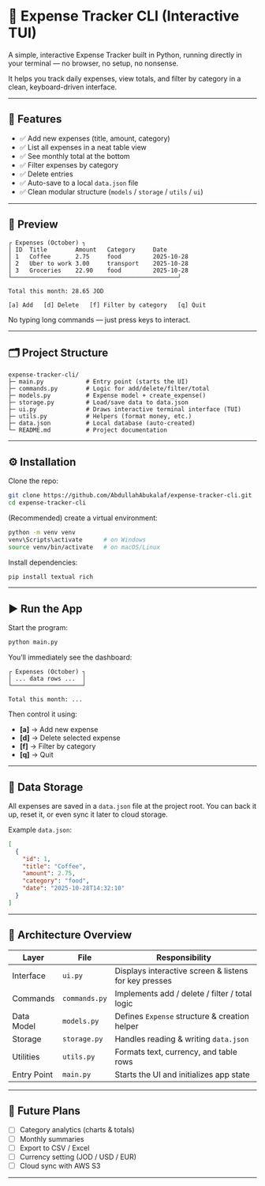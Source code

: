 # 🧾 Expense Tracker CLI (Interactive TUI)

A simple, interactive Expense Tracker built in Python, running directly in your terminal — no browser, no setup, no nonsense.

It helps you track daily expenses, view totals, and filter by category in a clean, keyboard-driven interface.

---

## 🚀 Features

* ✅ Add new expenses (title, amount, category)
* ✅ List all expenses in a neat table view
* ✅ See monthly total at the bottom
* ✅ Filter expenses by category
* ✅ Delete entries
* ✅ Auto-save to a local `data.json` file
* ✅ Clean modular structure (`models` / `storage` / `utils` / `ui`)

---

## 🌟 Preview

```text
┌ Expenses (October) ┐
│ ID  Title        Amount   Category     Date
│ 1   Coffee       2.75     food         2025-10-28
│ 2   Uber to work 3.00     transport    2025-10-28
│ 3   Groceries    22.90    food         2025-10-28
└───────────────────────────────────────────────┘

Total this month: 28.65 JOD

[a] Add   [d] Delete   [f] Filter by category   [q] Quit
```

No typing long commands — just press keys to interact.

---

## 🗂 Project Structure

```text
expense-tracker-cli/
├─ main.py            # Entry point (starts the UI)
├─ commands.py        # Logic for add/delete/filter/total
├─ models.py          # Expense model + create_expense()
├─ storage.py         # Load/save data to data.json
├─ ui.py              # Draws interactive terminal interface (TUI)
├─ utils.py           # Helpers (format money, etc.)
├─ data.json          # Local database (auto-created)
└─ README.md          # Project documentation
```

---

## ⚙️ Installation

Clone the repo:

```bash
git clone https://github.com/AbdullahAbukalaf/expense-tracker-cli.git
cd expense-tracker-cli
```

(Recommended) create a virtual environment:

```bash
python -m venv venv
venv\Scripts\activate      # on Windows
source venv/bin/activate   # on macOS/Linux
```

Install dependencies:

```bash
pip install textual rich
```

---

## ▶️ Run the App

Start the program:

```bash
python main.py
```

You’ll immediately see the dashboard:

```text
┌ Expenses (October) ┐
│ ... data rows ...  │
└────────────────────┘

Total this month: ...
```

Then control it using:

* **[a]** → Add new expense
* **[d]** → Delete selected expense
* **[f]** → Filter by category
* **[q]** → Quit

---

## 💾 Data Storage

All expenses are saved in a `data.json` file at the project root.
You can back it up, reset it, or even sync it later to cloud storage.

Example `data.json`:

```json
[
  {
    "id": 1,
    "title": "Coffee",
    "amount": 2.75,
    "category": "food",
    "date": "2025-10-28T14:32:10"
  }
]
```

---

## 🧱 Architecture Overview

| Layer       | File          | Responsibility                                        |
| ----------- | ------------- | ----------------------------------------------------- |
| Interface   | `ui.py`       | Displays interactive screen & listens for key presses |
| Commands    | `commands.py` | Implements add / delete / filter / total logic        |
| Data Model  | `models.py`   | Defines `Expense` structure & creation helper         |
| Storage     | `storage.py`  | Handles reading & writing `data.json`                 |
| Utilities   | `utils.py`    | Formats text, currency, and table rows                |
| Entry Point | `main.py`     | Starts the UI and initializes app state               |

---

## 🔮 Future Plans

* [ ] Category analytics (charts & totals)
* [ ] Monthly summaries
* [ ] Export to CSV / Excel
* [ ] Currency setting (JOD / USD / EUR)
* [ ] Cloud sync with AWS S3

---

